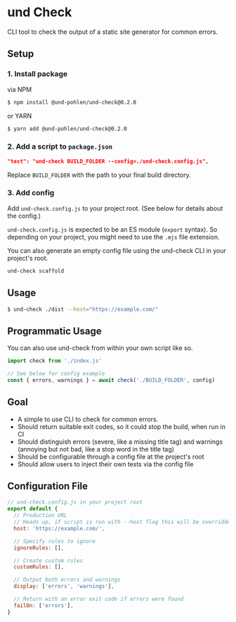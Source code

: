 # und Check

CLI tool to check the output of a static site generator for common errors.

## Setup
### 1. Install package
via NPM
```bash
$ npm install @und-pohlen/und-check@0.2.0
```
or YARN
```bash
$ yarn add @und-pohlen/und-check@0.2.0
```

### 2. Add a script to `package.json`
```json
"test": "und-check BUILD_FOLDER --config=./und-check.config.js",
```
Replace `BUILD_FOLDER` with the path to your final build directory.

### 3. Add config
Add `und-check.config.js` to your project root. (See below for details about the config.)

`und-check.config.js` is expected to be an ES module (`export` syntax). So
depending on your project, you might need to use the `.mjs` file extension.

You can also generate an empty config file using the und-check CLI in your
project's root.

```bash
und-check scaffold
```


## Usage
```bash
$ und-check ./dist --host="https://example.com/"
```

## Programmatic Usage
You can also use und-check from within your own script like so.

```js
import check from './index.js'

// See below for config example
const { errors, warnings } = await check('./BUILD_FOLDER', config)
```

## Goal
- A simple to use CLI to check for common errors.
- Should return suitable exit codes, so it could stop the build, when run in CI
- Should distinguish errors (severe, like a missing title tag) and warnings (annoying but not bad, like a stop word in the title tag)
- Should be configurable through a config file at the project's root
- Should allow users to inject their own tests via the config file

## Configuration File
```js
// und-check.config.js in your project root
export default {
  // Production URL
  // Heads up, if script is run with --host flag this will be overridden
  host: 'https://example.com/',

  // Specify rules to ignore
  ignoreRules: [],

  // Create custom rules
  customRules: [],

  // Output both errors and warnings
  display: ['errors', 'warnings'],

  // Return with an error exit code if errors were found
  failOn: ['errors'],
}
```
